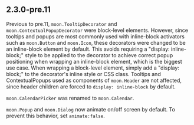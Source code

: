 ## 2.3.0-pre.11

Previous to pre.11, `moon.TooltipDecorator` and `moon.ContextualPopupDecorator` were block-level 
elements.  However, since tooltips and popups are most commonly used with inline-block activators 
such as `moon.Button` and `moon.Icon`, these decorators were changed to be an inline-block element by 
default.  This avoids requiring a "display: inline-block;" style to be applied to the decorator to
achieve correct popup positioning when wrapping an inline-block element, which is the biggest use 
case.  When wrapping a block-level element, simply add a "display: block;" to the decorator's inline
style or CSS class.  Tooltips and ContextualPopups used as components of `moon.Header` are not
affected, since header children are forced to `display: inline-block` by default.

`moon.CalendarPicker` was renamed to `moon.Calendar`.

`moon.Popup` and `moon.Dialog` now animate on/off screen by default.  To prevent this behavior, set
`animate:false`.
